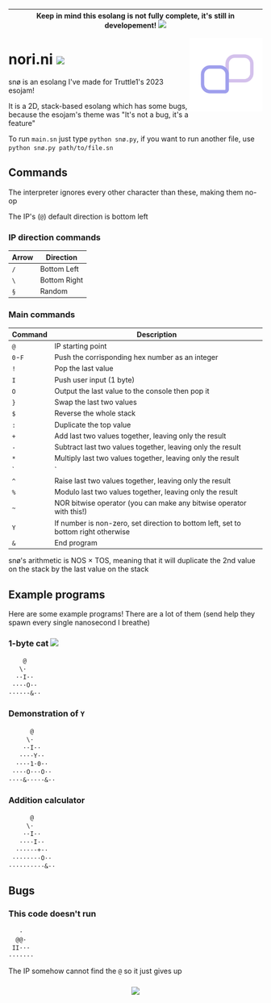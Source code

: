 | Keep in mind this esolang is not fully complete, it's still in developement! ![](https://nukocities.neocities.org/nuko/act/cat4.gif)|
| - |

<img align="right" height="145" src=".meow/snø.svg">

# nori.ni [<img src="https://nukocities.neocities.org/nuko/sets/cat325.gif">](https://nukocities.neocities.org/)

snø is an esolang I've made for Truttle1's 2023 esojam!

It is a 2D, stack-based esolang which has some bugs, because the esojam's theme was "It's not a bug, it's a feature" 

To run `main.sn` just type `python snø.py`, if you want to run another file, use `python snø.py path/to/file.sn`

## Commands

The interpreter ignores every other character than these, making them no-op

The IP's (`@`) default direction is bottom left

### IP direction commands

| Arrow | Direction        |
| ----- | ---------------- |
| `/`   | Bottom Left      |
| `\`   | Bottom Right     |
| `§`   | Random           |

### Main commands

| Command | Description                                                                        |
| ------- | ---------------------------------------------------------------------------------- |
| `@`     | IP starting point                                                                  |
| `0`-`F` | Push the corrisponding hex number as an integer                                    |
| `!`     | Pop the last value                                                                 |
| `I`     | Push user input (1 byte)                                                           |
| `O`     | Output the last value to the console then pop it                                   |
| `}`     | Swap the last two values                                                           |
| `$`     | Reverse the whole stack                                                            |
| `:`     | Duplicate the top value                                                            |
| `+`     | Add last two values together, leaving only the result                              |
| `-`     | Subtract last two values together, leaving only the result                         |
| `*`     | Multiply last two values together, leaving only the result                         |
| `|`     | Divide last two values together, leaving only the result                           |
| `^`     | Raise last two values together, leaving only the result                            |
| `%`     | Modulo last two values together, leaving only the result                           |
| `~`     | NOR bitwise operator (you can make any bitwise operator with this!)                |
| `Y`     | If number is non-zero, set direction to bottom left, set to bottom right otherwise |
| `&`     | End program                                                                        |

snø's arithmetic is NOS × TOS, meaning that it will duplicate the 2nd value on the stack by the last value on the stack

## Example programs

Here are some example programs! There are a lot of them (send help they spawn every single nanosecond I breathe)

### 1-byte cat ![](https://nukocities.neocities.org/nuko/act/cat1.gif)

```sn
    @
   \·
  ··I··
 ····O··
······&··
```

### Demonstration of `Y`

```sn
      @
     \·
    ··I··
   ····Y··
  ····1·0··
 ····O···O··
····&·····&··
```

### Addition calculator

```sn
      @
     \·
    ··I··
   ····I··
  ······+··
 ········O··
··········&··
```

## Bugs

### This code doesn't run

```sn
   ·
  @@·
 II···
·······
```

The IP somehow cannot find the `@` so it just gives up

###

<p align="center"><img src="https://nukocities.neocities.org/nuko/sets/cat80.gif"></img></p>
